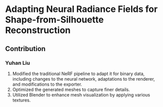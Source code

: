 # Adapting Neural Radiance Fields for Shape-from-Silhouette Reconstruction
## Contribution
### Yuhan Liu
1. Modified the traditional NeRF pipeline to adapt it for binary data, including changes to the neural network, adaptations to the renderer, and modifications to the exporter.
2. Optimized the generated meshes to capture finer details.
3. Utilized Blender to enhance mesh visualization by applying various textures.
